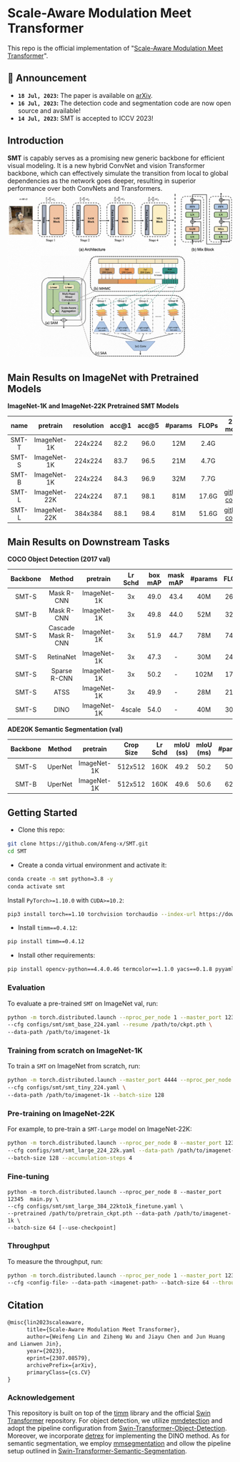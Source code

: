 # Scale-Aware Modulation Meet Transformer
This repo is the official implementation of "[Scale-Aware Modulation Meet Transformer](https://arxiv.org/abs/2307.08579)".

<!-- [[`SMT Paper`](https://github.com/AFeng-x/SMT)] -->

<!-- It currently includes code and models for the following tasks:

> **Image Classification**
> **Object Detection and Instance Segmentation**
> **Semantic Segmentation** -->
## 📣 Announcement
- **`18 Jul, 2023`:** The paper is available on [arXiv](https://arxiv.org/abs/2307.08579).
- **`16 Jul, 2023`:** The detection code and segmentation code are now open source and available!
- **`14 Jul, 2023`:** SMT is accepted to ICCV 2023!

## Introduction

**SMT** is capably serves as a promising new generic backbone for efficient visual modeling.
It is a new hybrid ConvNet and vision Transformer backbone, which can effectively simulate the transition from local to global dependencies as the network goes deeper, resulting in superior performance over both ConvNets and Transformers.
![teaser](figures/teaser.png)

## Main Results on ImageNet with Pretrained Models

**ImageNet-1K and ImageNet-22K Pretrained SMT Models**

| name | pretrain | resolution |acc@1 | acc@5 | #params | FLOPs | 22K model | 1K model |
| :---: | :---: | :---: | :---: | :---: | :---: | :---: |:---: |:---------: |
| SMT-T | ImageNet-1K | 224x224 | 82.2 | 96.0 | 12M | 2.4G | - | [github](https://github.com/AFeng-x/SMT/releases/download/v1.0.0/smt_tiny.pth)/ [config](configs/smt/smt_tiny_224.yaml)/ |
| SMT-S | ImageNet-1K | 224x224 | 83.7 | 96.5 | 21M | 4.7G | - | [github](https://github.com/AFeng-x/SMT/releases/download/v1.0.0/smt_small.pth)/ [config](configs/smt/smt_small_224.yaml) |
| SMT-B | ImageNet-1K | 224x224 | 84.3 | 96.9 | 32M | 7.7G | - | [github](https://github.com/AFeng-x/SMT/releases/download/v1.0.0/smt_base.pth)/[config](configs/smt/smt_base_224.yaml)|
| SMT-L | ImageNet-22K | 224x224 | 87.1 | 98.1 | 81M | 17.6G | [github](https://github.com/AFeng-x/SMT/releases/download/v1.0.0/smt_large_22k.pth)/ [config](configs/smt/smt_large_224_22k.yaml) | [github](https://github.com/AFeng-x/SMT/releases/download/v1.0.0/smt_large_22k_224_ft.pth)/ [config](configs/smt/smt_large_224_22kto1k_finetune.yaml) |
| SMT-L | ImageNet-22K | 384x384 | 88.1 | 98.4 | 81M | 51.6G | [github](https://github.com/AFeng-x/SMT/releases/download/v1.0.0/smt_large_22k.pth)/ [config](configs/smt/smt_large_224_22k.yaml) | [github](https://github.com/AFeng-x/SMT/releases/download/v1.0.0/smt_large_22k_384_ft.pth)/ [config](configs/smt/smt_large_384_22kto1k_finetune.yaml) |

<!-- [github]()/ -->

## Main Results on Downstream Tasks

**COCO Object Detection (2017 val)**

| Backbone | Method | pretrain | Lr Schd | box mAP | mask mAP | #params | FLOPs |
| :---: | :---: | :---: | :---: | :---: | :---: | :---: | :---: |
| SMT-S | Mask R-CNN | ImageNet-1K | 3x | 49.0 | 43.4 | 40M | 265G |
| SMT-B | Mask R-CNN | ImageNet-1K | 3x | 49.8 | 44.0 | 52M | 328G |
| SMT-S | Cascade Mask R-CNN | ImageNet-1K |  3x | 51.9 | 44.7 | 78M | 744G |
| SMT-S | RetinaNet | ImageNet-1K |  3x | 47.3 | - | 30M | 247G |
| SMT-S | Sparse R-CNN | ImageNet-1K |  3x | 50.2 | - | 102M | 171G |
| SMT-S | ATSS | ImageNet-1K |  3x | 49.9 | - | 28M | 214G |
| SMT-S | DINO | ImageNet-1K |  4scale | 54.0 | - | 40M | 309G |


**ADE20K Semantic Segmentation (val)**

| Backbone | Method | pretrain | Crop Size | Lr Schd | mIoU (ss) | mIoU (ms) | #params | FLOPs |
| :---: | :---: | :---: | :---: | :---: | :---: | :---: | :---: | :---: |
| SMT-S | UperNet | ImageNet-1K | 512x512 | 160K | 49.2 | 50.2 | 50M | 935G |
| SMT-B | UperNet | ImageNet-1K | 512x512 | 160K | 49.6 | 50.6 | 62M | 1004G |


## Getting Started

- Clone this repo:

```bash
git clone https://github.com/Afeng-x/SMT.git
cd SMT
```

- Create a conda virtual environment and activate it:

```bash
conda create -n smt python=3.8 -y
conda activate smt
```

Install `PyTorch>=1.10.0` with `CUDA>=10.2`:

```bash
pip3 install torch==1.10 torchvision torchaudio --index-url https://download.pytorch.org/whl/cu113
```

- Install `timm==0.4.12`:

```bash
pip install timm==0.4.12
```

- Install other requirements:

```bash
pip install opencv-python==4.4.0.46 termcolor==1.1.0 yacs==0.1.8 pyyaml scipy ptflops thop
```

### Evaluation

To evaluate a pre-trained `SMT` on ImageNet val, run:

```bash
python -m torch.distributed.launch --nproc_per_node 1 --master_port 12345 main.py --eval \
--cfg configs/smt/smt_base_224.yaml --resume /path/to/ckpt.pth \
--data-path /path/to/imagenet-1k
```

### Training from scratch on ImageNet-1K

To train a `SMT` on ImageNet from scratch, run:

```bash
python -m torch.distributed.launch --master_port 4444 --nproc_per_node 8 main.py \
--cfg configs/smt/smt_tiny_224.yaml \
--data-path /path/to/imagenet-1k --batch-size 128
```

### Pre-training on ImageNet-22K

For example, to pre-train a `SMT-Large` model on ImageNet-22K:

```bash
python -m torch.distributed.launch --nproc_per_node 8 --master_port 12345  main.py \
--cfg configs/smt/smt_large_224_22k.yaml --data-path /path/to/imagenet-22k \
--batch-size 128 --accumulation-steps 4 
```

### Fine-tuning

```bashs
python -m torch.distributed.launch --nproc_per_node 8 --master_port 12345  main.py \
--cfg configs/smt/smt_large_384_22kto1k_finetune.yaml \
--pretrained /path/to/pretrain_ckpt.pth --data-path /path/to/imagenet-1k \
--batch-size 64 [--use-checkpoint]
```

### Throughput

To measure the throughput, run:

```bash
python -m torch.distributed.launch --nproc_per_node 1 --master_port 12345  main.py \
--cfg <config-file> --data-path <imagenet-path> --batch-size 64 --throughput --disable_amp
```

## Citation

```
@misc{lin2023scaleaware,
      title={Scale-Aware Modulation Meet Transformer}, 
      author={Weifeng Lin and Ziheng Wu and Jiayu Chen and Jun Huang and Lianwen Jin},
      year={2023},
      eprint={2307.08579},
      archivePrefix={arXiv},
      primaryClass={cs.CV}
}
```

### Acknowledgement
This repository is built on top of the [timm](https://github.com/rwightman/pytorch-image-models) library and the official [Swin Transformer](https://github.com/microsoft/Swin-Transformer) repository. For object detection, we utilize [mmdetection](https://github.com/open-mmlab/mmdetection) and adopt the pipeline configuration from [Swin-Transformer-Object-Detection](https://github.com/SwinTransformer/Swin-Transformer-Object-Detection). Moreover, we incorporate [detrex](https://github.com/IDEA-Research/detrex) for implementing the DINO method. As for semantic segmentation, we employ [mmsegmentation](https://github.com/open-mmlab/mmsegmentation) and ollow the pipeline setup outlined in [Swin-Transformer-Semantic-Segmentation](https://github.com/SwinTransformer/Swin-Transformer-Semantic-Segmentation).
